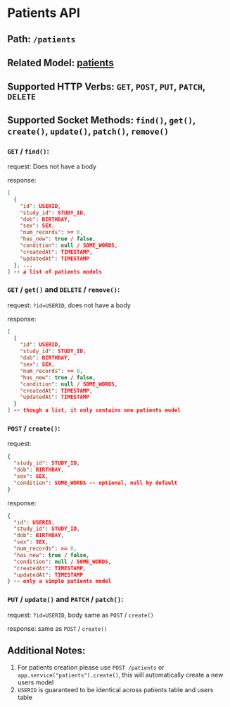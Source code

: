 # Patients API

## Path: ```/patients```

## Related Model: [patients](../models/patients.md)

## Supported HTTP Verbs: ```GET```, ```POST```, ```PUT```, ```PATCH```, ```DELETE```

## Supported Socket Methods: ```find()```, ```get()```, ```create()```, ```update()```, ```patch()```, ```remove()```

### ```GET``` / ```find()```:

request:
Does not have a body

response:
```json
[
  {
    "id": USERID,
    "study_id": STUDY_ID,
    "dob": BIRTHDAY,
    "sex": SEX,
    "num_records": >= 0,
    "has_new": true / false,
    "condition": null / SOME_WORDS,
    "createdAt": TIMESTAMP,
    "updatedAt": TIMESTAMP
  }, ...
] -- a list of patients models
```

### ```GET``` / ```get()``` and ```DELETE``` / ```remove()```:

request: ```?id=USERID```, does not have a body

response:
```json
[
  {
    "id": USERID,
    "study_id": STUDY_ID,
    "dob": BIRTHDAY,
    "sex": SEX,
    "num_records": >= 0,
    "has_new": true / false,
    "condition": null / SOME_WORDS,
    "createdAt": TIMESTAMP,
    "updatedAt": TIMESTAMP
  }
] -- though a list, it only contains one patients model
```

### ```POST``` / ```create()```:

request:
```json
{
  "study_id": STUDY_ID,
  "dob": BIRTHDAY,
  "sex": SEX,
  "condition": SOME_WORDS -- optional, null by default
}
```

response:
```json
{
  "id": USERID,
  "study_id": STUDY_ID,
  "dob": BIRTHDAY,
  "sex": SEX,
  "num_records": >= 0,
  "has_new": true / false,
  "condition": null / SOME_WORDS,
  "createdAt": TIMESTAMP,
  "updatedAt": TIMESTAMP
} -- only a simple patients model
```

### ```PUT``` / ```update()``` and ```PATCH``` / ```patch()```:

request: ```?id=USERID```, body same as ```POST``` / ```create()```

response: same as ```POST``` / ```create()```


## Additional Notes:

1. For patients creation please use ```POST /patients``` or ```app.service("patients").create()```, this will automatically create a new users model
2. ```USERID``` is guaranteed to be identical across patients table and users table

